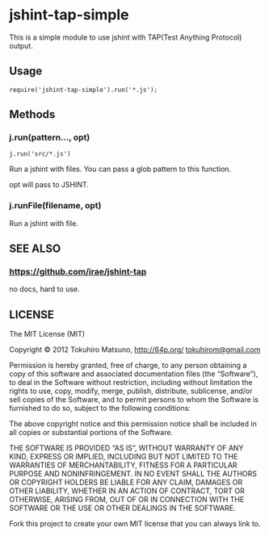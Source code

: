 jshint-tap-simple
=================

This is a simple module to use jshint with TAP(Test Anything Protocol) output.

Usage
-----

    require('jshint-tap-simple').run('*.js');

Methods
-------

### j.run(pattern..., opt)

    j.run('src/*.js')

Run a jshint with files. You can pass a glob pattern to this function.

opt will pass to JSHINT.

### j.runFile(filename, opt)

Run a jshint with file.

SEE ALSO
--------

### https://github.com/irae/jshint-tap

no docs, hard to use.

LICENSE
-------

The MIT License (MIT)

Copyright © 2012 Tokuhiro Matsuno, http://64p.org/ <tokuhirom@gmail.com>

Permission is hereby granted, free of charge, to any person obtaining a copy of
this software and associated documentation files (the “Software”), to deal in
the Software without restriction, including without limitation the rights to
use, copy, modify, merge, publish, distribute, sublicense, and/or sell copies
of the Software, and to permit persons to whom the Software is furnished to do
so, subject to the following conditions:

The above copyright notice and this permission notice shall be included in all
copies or substantial portions of the Software.

THE SOFTWARE IS PROVIDED “AS IS”, WITHOUT WARRANTY OF ANY KIND, EXPRESS OR
IMPLIED, INCLUDING BUT NOT LIMITED TO THE WARRANTIES OF MERCHANTABILITY,
FITNESS FOR A PARTICULAR PURPOSE AND NONINFRINGEMENT. IN NO EVENT SHALL THE
AUTHORS OR COPYRIGHT HOLDERS BE LIABLE FOR ANY CLAIM, DAMAGES OR OTHER
LIABILITY, WHETHER IN AN ACTION OF CONTRACT, TORT OR OTHERWISE, ARISING FROM,
OUT OF OR IN CONNECTION WITH THE SOFTWARE OR THE USE OR OTHER DEALINGS IN THE
SOFTWARE.

Fork this project to create your own MIT license that you can always link to.

